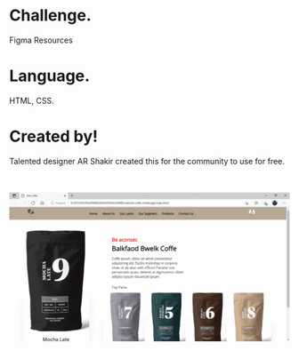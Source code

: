
# Challenge.
Figma Resources

# Language.
HTML, CSS.

# Created by!
Talented designer AR Shakir created this for the community to use for free.
<br/> <br/> <br/>

![Apresentação da Pagina](https://github.com/IsadoraVanderlan/website-coffe/blob/main/Apresenta%C3%A7%C3%A3o.gif)
